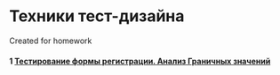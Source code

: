 # Техники тест-дизайна

Created for homework

#### 1 [Тестирование формы регистрации. Анализ Граничных значений](https://docs.google.com/spreadsheets/d/1pNOvXgcANA96jYhkCH2ORKxfM_WFFlZij0cStDyjnuw/edit?usp=sharing)
